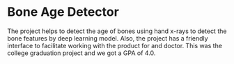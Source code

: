 # Bone Age Detector

The project helps to detect the age of bones using hand x-rays to detect the bone features by deep learning model.
Also, the project has a friendly interface to facilitate working with the product for and doctor.
This was the college graduation project and we got a GPA of 4.0.
